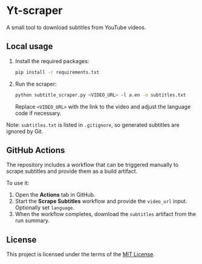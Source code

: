 # Yt-scraper

A small tool to download subtitles from YouTube videos.

## Local usage

1. Install the required packages:
   ```bash
   pip install -r requirements.txt
   ```
2. Run the scraper:
   ```bash
   python subtitle_scraper.py <VIDEO_URL> -l a.en -o subtitles.txt
   ```
   Replace `<VIDEO_URL>` with the link to the video and adjust the language code if necessary.

Note: `subtitles.txt` is listed in `.gitignore`, so generated subtitles are ignored by Git.

## GitHub Actions

The repository includes a workflow that can be triggered manually to scrape subtitles and provide them as a build artifact.

To use it:

1. Open the **Actions** tab in GitHub.
2. Start the **Scrape Subtitles** workflow and provide the `video_url` input. Optionally set `language`.
3. When the workflow completes, download the `subtitles` artifact from the run summary.

## License

This project is licensed under the terms of the [MIT License](LICENSE).
